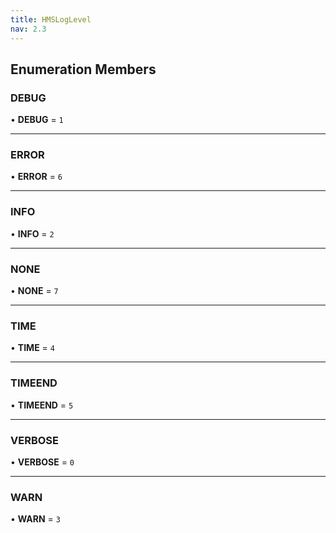 ```yaml
---
title: HMSLogLevel
nav: 2.3
---
```


## Enumeration Members

### DEBUG

• **DEBUG** = `1`

---

### ERROR

• **ERROR** = `6`

---

### INFO

• **INFO** = `2`

---

### NONE

• **NONE** = `7`

---

### TIME

• **TIME** = `4`

---

### TIMEEND

• **TIMEEND** = `5`

---

### VERBOSE

• **VERBOSE** = `0`

---

### WARN

• **WARN** = `3`
